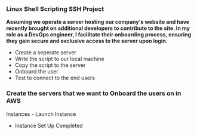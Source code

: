 ### Linux Shell Scripting SSH Project

**Assuming we operate a server hosting our company's website and have recently brought on additional developers to contribute to the site. In my role as a DevOps engineer, I facilitate their onboarding process, ensuring they gain secure and exclusive access to the server upon login.**

* Create a seperate server
* Write the script to our local machine
* Copy the script to the server
* Onboard the user
* Test to connect to the end users

### Create the servers that we want to Onboard the users on in AWS
Instances - Launch Instance
* Instance Set Up Completed

